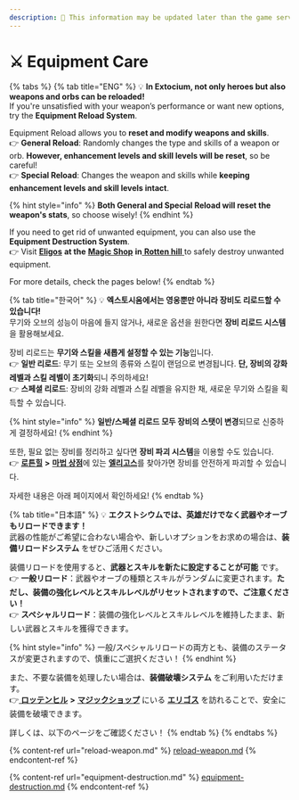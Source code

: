 ```yaml
---
description: 🛑 This information may be updated later than the game server data.
---
```


# ⚔️ Equipment Care

{% tabs %}
{% tab title="ENG" %}
💡 **In Extocium, not only heroes but also weapons and orbs can be reloaded!**\
If you're unsatisfied with your weapon’s performance or want new options, try the **Equipment Reload System**.

Equipment Reload allows you to **reset and modify weapons and skills**.\
👉 **General Reload**: Randomly changes the type and skills of a weapon or orb. **However, enhancement levels and skill levels will be reset**, so be careful!\
👉 **Special Reload**: Changes the weapon and skills while **keeping enhancement levels and skill levels intact**.

{% hint style="info" %}
**Both General and Special Reload will reset the weapon's stats**, so choose wisely!
{% endhint %}

If you need to get rid of unwanted equipment, you can also use the **Equipment Destruction System**.\
👉 Visit [**Eligos**](../../field-info/rotten-hill/magic-shop/npc-magic-shop.md#eligos-eregosu) **at the** [**Magic Shop**](../../field-info/rotten-hill/magic-shop/) **in**[ **Rotten hill** ](../../field-info/rotten-hill/#eng)to safely destroy unwanted equipment.

For more details, check the pages below!
{% endtab %}

{% tab title="한국어" %}
💡 **엑스토시움에서는 영웅뿐만 아니라 장비도 리로드할 수 있습니다!**\
무기와 오브의 성능이 마음에 들지 않거나, 새로운 옵션을 원한다면 **장비 리로드 시스템**을 활용해보세요.

장비 리로드는 **무기와 스킬을 새롭게 설정할 수 있는 기능**입니다.\
👉 **일반 리로드**: 무기 또는 오브의 종류와 스킬이 랜덤으로 변경됩니다. **단, 장비의 강화 레벨과 스킬 레벨이 초기화**되니 주의하세요!\
👉 **스페셜 리로드**: 장비의 강화 레벨과 스킬 레벨을 유지한 채, 새로운 무기와 스킬을 획득할 수 있습니다.

{% hint style="info" %}
**일반/스페셜 리로드 모두 장비의 스탯이 변경**되므로 신중하게 결정하세요!
{% endhint %}

또한, 필요 없는 장비를 정리하고 싶다면 **장비 파괴 시스템**을 이용할 수도 있습니다.\
👉 [**로튼힐**](../../field-info/rotten-hill/#undefined-1) **>** [**마법 상점**](../../field-info/rotten-hill/magic-shop/)에 있는 [**엘리고스**](../../field-info/rotten-hill/magic-shop/npc-magic-shop.md#eligos-eregosu)를 찾아가면 장비를 안전하게 파괴할 수 있습니다.

자세한 내용은 아래 페이지에서 확인하세요!
{% endtab %}

{% tab title="日本語" %}
💡 **エクストシウムでは、英雄だけでなく武器やオーブもリロードできます！**\
武器の性能がご希望に合わない場合や、新しいオプションをお求めの場合は、**装備リロードシステム** をぜひご活用ください。

装備リロードを使用すると、**武器とスキルを新たに設定することが可能** です。\
👉 **一般リロード**：武器やオーブの種類とスキルがランダムに変更されます。**ただし、装備の強化レベルとスキルレベルがリセットされますので、ご注意ください！**\
👉 **スペシャルリロード**：装備の強化レベルとスキルレベルを維持したまま、新しい武器とスキルを獲得できます。

{% hint style="info" %}
一般/スペシャルリロードの両方とも、装備のステータスが変更されますので、慎重にご選択ください！
{% endhint %}

また、不要な装備を処理したい場合は、**装備破壊システム** をご利用いただけます。\
👉[ **ロッテンヒル**](../../field-info/rotten-hill/#ri-ben-yu) **>** [**マジックショップ**](../../field-info/rotten-hill/magic-shop/) にいる [**エリゴス**](../../field-info/rotten-hill/magic-shop/npc-magic-shop.md#eligos-eregosu) を訪れることで、安全に装備を破壊できます。

詳しくは、以下のページをご確認ください！
{% endtab %}
{% endtabs %}

{% content-ref url="reload-weapon.md" %}
[reload-weapon.md](reload-weapon.md)
{% endcontent-ref %}

{% content-ref url="equipment-destruction.md" %}
[equipment-destruction.md](equipment-destruction.md)
{% endcontent-ref %}
